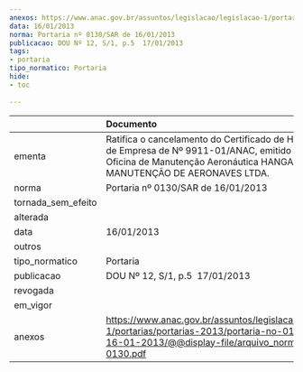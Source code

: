 ```yaml
---
anexos: https://www.anac.gov.br/assuntos/legislacao/legislacao-1/portarias/portarias-2013/portaria-no-0130-sar-de-16-01-2013/@@display-file/arquivo_norma/PA2013-0130.pdf
data: 16/01/2013
norma: Portaria nº 0130/SAR de 16/01/2013
publicacao: DOU Nº 12, S/1, p.5  17/01/2013
tags:
- portaria
tipo_normatico: Portaria
hide: 
- toc 
 
---
```


|                    | Documento                                                                                                                                                                         |
|:-------------------|:----------------------------------------------------------------------------------------------------------------------------------------------------------------------------------|
| ementa             | Ratifica o cancelamento do Certificado de Homologação de Empresa de Nº 9911-01/ANAC, emitido em favor da Oficina de Manutenção Aeronáutica HANGAR 1 MANUTENÇÃO DE AERONAVES LTDA. |
| norma              | Portaria nº 0130/SAR de 16/01/2013                                                                                                                                                |
| tornada_sem_efeito |                                                                                                                                                                                   |
| alterada           |                                                                                                                                                                                   |
| data               | 16/01/2013                                                                                                                                                                        |
| outros             |                                                                                                                                                                                   |
| tipo_normatico     | Portaria                                                                                                                                                                          |
| publicacao         | DOU Nº 12, S/1, p.5  17/01/2013                                                                                                                                                   |
| revogada           |                                                                                                                                                                                   |
| em_vigor           |                                                                                                                                                                                   |
| anexos             | https://www.anac.gov.br/assuntos/legislacao/legislacao-1/portarias/portarias-2013/portaria-no-0130-sar-de-16-01-2013/@@display-file/arquivo_norma/PA2013-0130.pdf                 |